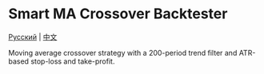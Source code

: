# Smart MA Crossover Backtester
[Русский](README_ru.md) | [中文](README_cn.md)

Moving average crossover strategy with a 200-period trend filter and ATR-based stop-loss and take-profit.
